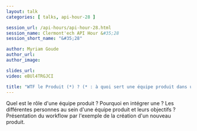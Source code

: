```yaml
---
layout: talk
categories: [ talks, api-hour-28 ]

session_url: /api-hours/api-hour-28.html
session_name: Clermont'ech API Hour &#35;28
session_short_name: "&#35;28"

author: Myriam Goude
author_url:
author_image:

slides_url:
video: eBUl4TRGJCI

title: "WTF le Produit (*) ? (* : à quoi sert une équipe produit dans une entreprise ?)"
---
```


Quel est le rôle d'une équipe produit ? Pourquoi en intégrer une ? Les différentes personnes au sein d'une équipe produit et leurs objectifs ? Présentation du workflow par l'exemple de la création d'un nouveau produit.

